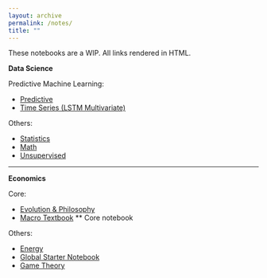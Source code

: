```yaml
---
layout: archive
permalink: /notes/
title: ""
---
```


These notebooks are a WIP. All links rendered in HTML.


**Data Science**

Predictive Machine Learning:

- [Predictive](https://htmlpreview.github.io/?https://github.com/SamMusch/00-Data-Science/blob/main/00%20Pred%20Notes.html)
- [Time Series (LSTM Multivariate)](https://htmlpreview.github.io/?https://github.com/SamMusch/00-Data-Science/blob/main/TS%20Neural%20Networks.html)


Others:

- [Statistics](https://htmlpreview.github.io/?https://github.com/SamMusch/00-Data-Science/blob/main/02%20Statistics.html)
- [Math](https://htmlpreview.github.io/?https://github.com/SamMusch/00-Data-Science/blob/main/00%20Math.html)
- [Unsupervised](https://htmlpreview.github.io/?https://github.com/SamMusch/00-Data-Science/blob/main/01%20Unsupervised.html)



---

**Economics**

Core:

- [Evolution & Philosophy](https://htmlpreview.github.io/?https://github.com/SamMusch/03-Evolution-Philosophy/blob/main/01%20Philosophy%20Github.html)
- [Macro Textbook](https://htmlpreview.github.io/?https://github.com/SamMusch/01-Economics/blob/main/00%20Macro%20Textbook.html) ** Core notebook

Others:

- [Energy](https://htmlpreview.github.io/?https://github.com/SamMusch/01-Economics/blob/main/01%20Energy.html)
- [Global Starter Notebook](https://htmlpreview.github.io/?https://github.com/SamMusch/01-Economics/blob/main/Global-Notebook.html)
- [Game Theory](https://htmlpreview.github.io/?https://github.com/SamMusch/01-Economics/blob/main/02%20Game%20Theory.html)
